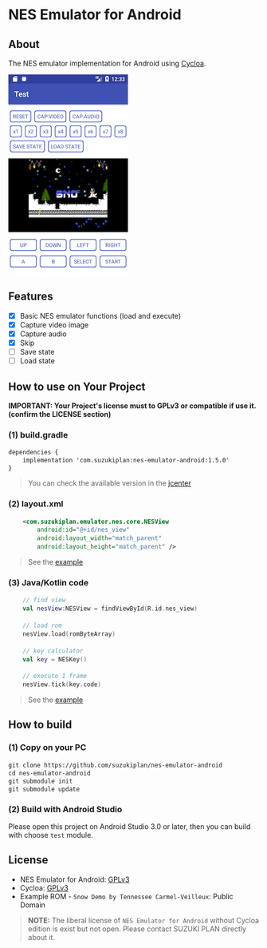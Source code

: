 # NES Emulator for Android

## About

The NES emulator implementation for Android using [Cycloa](https://github.com/ledyba/Cycloa).

![screenshot](screen-shot.png)

## Features

- [x] Basic NES emulator functions (load and execute)
- [x] Capture video image
- [x] Capture audio
- [x] Skip
- [ ] Save state
- [ ] Load state

## How to use on Your Project

__IMPORTANT: Your Project's license must to GPLv3 or compatible if use it. (confirm the LICENSE section)__

### (1) build.gradle

```
dependencies {
    implementation 'com.suzukiplan:nes-emulator-android:1.5.0'
}
```

> You can check the available version in the [jcenter](http://jcenter.bintray.com/com/suzukiplan/nes-emulator-android/)

### (2) layout.xml

```xml
    <com.suzukiplan.emulator.nes.core.NESView
        android:id="@+id/nes_view"
        android:layout_width="match_parent"
        android:layout_height="match_parent" />
```

> See the [example](test/src/main/res/layout/activity_main.xml)

### (3) Java/Kotlin code

```kotlin
    // find view
    val nesView:NESView = findViewById(R.id.nes_view)

    // load rom
    nesView.load(romByteArray)

    // key calculator
    val key = NESKey()

    // execute 1 frame
    nesView.tick(key.code)
```

> See the [example](test/src/main/java/com/suzukiplan/emulator/nes/test/MainActivity.kt)

## How to build

### (1) Copy on your PC

```
git clone https://github.com/suzukiplan/nes-emulator-android
cd nes-emulator-android
git submodule init
git submodule update
```

### (2) Build with Android Studio

Please open this project on Android Studio 3.0 or later,
then you can build with choose `test` module.

## License

- NES Emulator for Android: [GPLv3](LICENSE.txt)
- Cycloa: [GPLv3](https://github.com/ledyba/Cycloa)
- Example ROM - `Snow Demo by Tennessee Carmel-Veilleux`: Public Domain	 

> __NOTE:__ The liberal license of `NES Emulator for Android` without Cycloa edition is exist but not open. Please contact SUZUKI PLAN directly about it.
